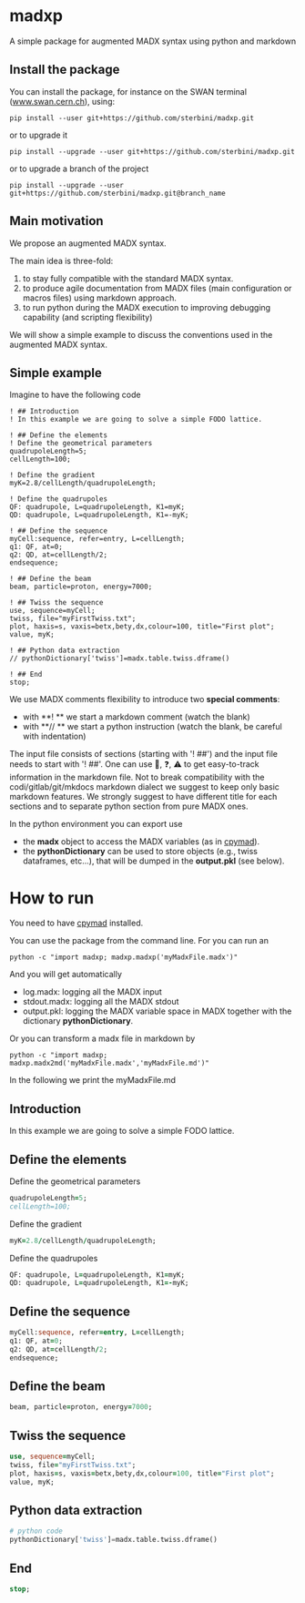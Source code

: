 # madxp
A simple package for augmented MADX syntax using python and markdown

## Install the package
You can install the package, for instance on the SWAN terminal (www.swan.cern.ch), using:
```
pip install --user git+https://github.com/sterbini/madxp.git
```
or to upgrade it
```
pip install --upgrade --user git+https://github.com/sterbini/madxp.git
```
or to upgrade a branch of the project
```
pip install --upgrade --user git+https://github.com/sterbini/madxp.git@branch_name
```

## Main motivation

We propose an augmented MADX syntax.

The main idea is three-fold:
1. to stay fully compatible with the standard MADX syntax.
2. to produce agile documentation from MADX files (main configuration or macros files) using markdown approach.
3. to run python during the MADX execution to improving debugging capability (and scripting flexibility)

We will show a simple example to discuss the conventions used in the augmented MADX syntax.

## Simple example
Imagine to have the following code
```
! ## Introduction
! In this example we are going to solve a simple FODO lattice.

! ## Define the elements
! Define the geometrical parameters
quadrupoleLength=5;
cellLength=100;

! Define the gradient
myK=2.8/cellLength/quadrupoleLength;

! Define the quadrupoles
QF: quadrupole, L=quadrupoleLength, K1=myK;
QD: quadrupole, L=quadrupoleLength, K1=-myK;

! ## Define the sequence
myCell:sequence, refer=entry, L=cellLength;
q1: QF, at=0;
q2: QD, at=cellLength/2;
endsequence;

! ## Define the beam
beam, particle=proton, energy=7000;

! ## Twiss the sequence
use, sequence=myCell;
twiss, file="myFirstTwiss.txt";
plot, haxis=s, vaxis=betx,bety,dx,colour=100, title="First plot";
value, myK;

! ## Python data extraction
// pythonDictionary['twiss']=madx.table.twiss.dframe()

! ## End
stop;
```

We use MADX comments flexibility to introduce two **special comments**:
- with **! ** we start a markdown comment (watch the blank)
- with **// ** we start a python instruction (watch the blank, be careful with indentation)

The input file consists of sections (starting with '! ##') and the input file needs to start with '! ##'.
One can use :construction:, :question:, :warning: to get easy-to-track information in the markdown file. Not to break compatibility with the codi/gitlab/git/mkdocs markdown dialect we suggest to keep only basic markdown features.
We strongly suggest to have different title for each sections and to separate python section from pure MADX ones.

In the python environment you can export use 
- the **madx** object to access the MADX variables (as in [cpymad](https://github.com/hibtc/cpymad)). 
- the **pythonDictionary** can be used to store objects (e.g., twiss dataframes, etc...), that will be dumped in the **output.pkl** (see below).


# How to run

You need to have [cpymad](https://github.com/hibtc/cpymad) installed.

You can use the package from the command line. For you can run an 
```
python -c "import madxp; madxp.madxp('myMadxFile.madx')"
```

And you will get automatically
- log.madx: logging all the MADX input
- stdout.madx: logging all the MADX stdout
- output.pkl: logging the MADX variable space in MADX together with the dictionary **pythonDictionary**.

Or you can transform a madx file in markdown by
```
python -c "import madxp; madxp.madx2md('myMadxFile.madx','myMadxFile.md')"
```

In the following we print the myMadxFile.md

## Introduction
 In this example we are going to solve a simple FODO lattice.
## Define the elements
 Define the geometrical parameters
```fortran
quadrupoleLength=5;
cellLength=100;
```
 Define the gradient
```fortran
myK=2.8/cellLength/quadrupoleLength;
```
 Define the quadrupoles
```fortran
QF: quadrupole, L=quadrupoleLength, K1=myK;
QD: quadrupole, L=quadrupoleLength, K1=-myK;

```
## Define the sequence
```fortran
myCell:sequence, refer=entry, L=cellLength;
q1: QF, at=0;
q2: QD, at=cellLength/2;
endsequence;

```
## Define the beam
```fortran
beam, particle=proton, energy=7000;

```
## Twiss the sequence
```fortran
use, sequence=myCell;
twiss, file="myFirstTwiss.txt";
plot, haxis=s, vaxis=betx,bety,dx,colour=100, title="First plot";
value, myK;

```
## Python data extraction
```python
# python code
pythonDictionary['twiss']=madx.table.twiss.dframe()
```
## End
```fortran
stop;
```

